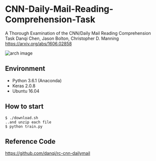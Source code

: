 # CNN-Daily-Mail-Reading-Comprehension-Task
A Thorough Examination of the CNN/Daily Mail Reading Comprehension Task
Danqi Chen, Jason Bolton, Christopher D. Manning
https://arxiv.org/abs/1606.02858

![arch image](https://github.com/jojonki/CNN-Daily-Mail-Reading-Comprehension-Task/blob/images/fig_model.jpg?raw=true)

## Environment

- Python 3.6.1 (Anaconda)
- Keras 2.0.8
- Ubuntu 16.04

## How to start

```
$ ./download.sh
..and unzip each file
$ python train.py
```


## Reference Code
https://github.com/danqi/rc-cnn-dailymail
